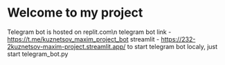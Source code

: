 # Welcome to my project
Telegram bot is hosted on replit.com\n
telegram bot link - https://t.me/kuznetsov_maxim_project_bot
streamlit - https://232-2kuznetsov-maxim-project.streamlit.app/
to start telegram bot localy, just start telegram_bot.py
